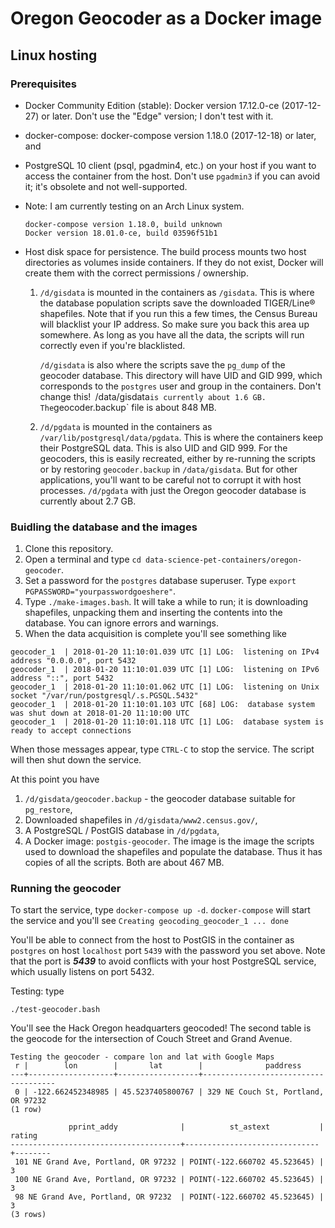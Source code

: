 # Oregon Geocoder as a Docker image

## Linux hosting

### Prerequisites
* Docker Community Edition (stable): Docker version 17.12.0-ce (2017-12-27) or later. Don't use the "Edge" version; I don't test with it.
* docker-compose: docker-compose version 1.18.0 (2017-12-18) or later, and
* PostgreSQL 10 client (psql, pgadmin4, etc.) on your host if you want to access the container from the host. Don't use `pgadmin3` if you can avoid it; it's obsolete and not well-supported.
* Note: I am currently testing on an Arch Linux system.
  ```
  docker-compose version 1.18.0, build unknown
  Docker version 18.01.0-ce, build 03596f51b1
  ```

* Host disk space for persistence. The build process mounts two host directories as volumes inside containers. If they do not exist, Docker will create them with the correct permissions / ownership.
        
    1. `/d/gisdata` is mounted in the containers as `/gisdata`. This is where the database population scripts save the downloaded TIGER/Line® shapefiles. Note that if you run this a few times, the Census Bureau will blacklist your IP address. So make sure you back this area up somewhere. As long as you have all the data, the scripts will run correctly even if you're blacklisted.

        `/d/gisdata` is also where the scripts save the `pg_dump` of the geocoder database. This directory will have UID and GID 999, which corresponds to the `postgres` user and group in the containers. Don't change this!` `/data/gisdata` is currently about 1.6 GB. The `geocoder.backup` file is about 848 MB.

    2. `/d/pgdata` is mounted in the containers as `/var/lib/postgresql/data/pgdata`. This is where the containers keep their PostgreSQL data. This is also UID and GID 999. For the geocoders, this is easily recreated, either by re-running the scripts or by restoring `geocoder.backup` in `/data/gisdata`. But for other applications, you'll want to be careful not to corrupt it with host processes. `/d/pgdata` with just the Oregon geocoder database is currently about 2.7 GB.

### Buidling the database and the images
1. Clone this repository.
2. Open a terminal and type `cd data-science-pet-containers/oregon-geocoder`.
3. Set a password for the `postgres` database superuser. Type `export PGPASSWORD="yourpasswordgoeshere"`. 
4. Type `./make-images.bash`. It will take a while to run; it is downloading shapefiles, unpacking them and inserting the contents into the database. You can ignore errors and warnings.
5. When the data acquisition is complete you'll see something like
```
geocoder_1  | 2018-01-20 11:10:01.039 UTC [1] LOG:  listening on IPv4 address "0.0.0.0", port 5432
geocoder_1  | 2018-01-20 11:10:01.039 UTC [1] LOG:  listening on IPv6 address "::", port 5432
geocoder_1  | 2018-01-20 11:10:01.062 UTC [1] LOG:  listening on Unix socket "/var/run/postgresql/.s.PGSQL.5432"
geocoder_1  | 2018-01-20 11:10:01.103 UTC [68] LOG:  database system was shut down at 2018-01-20 11:10:00 UTC
geocoder_1  | 2018-01-20 11:10:01.118 UTC [1] LOG:  database system is ready to accept connections
```

When those messages appear, type `CTRL-C` to stop the service. The script will then shut down the service.

At this point you have

1. `/d/gisdata/geocoder.backup` - the geocoder database suitable for `pg_restore`,
2. Downloaded shapefiles in `/d/gisdata/www2.census.gov/`,
3. A PostgreSQL / PostGIS database in `/d/pgdata`,
4. A Docker image: `postgis-geocoder`.  The image is the image the scripts used to download the shapefiles and populate the database. Thus it has copies of all the scripts. Both are about 467 MB.

### Running the geocoder
To start the service, type `docker-compose up -d`. `docker-compose` will start the service and you'll see `Creating geocoding_geocoder_1 ... done
`

You'll be able to connect from the host to PostGIS in the container as `postgres` on host `localhost` port `5439` with the password you set above. Note that the port is ***5439*** to avoid conflicts with your host PostgreSQL service, which usually listens on port 5432.

Testing: type

```
./test-geocoder.bash
```

You'll see the Hack Oregon headquarters geocoded! The second table is the geocode for the intersection of Couch Street and Grand Avenue.

```
Testing the geocoder - compare lon and lat with Google Maps
 r |        lon        |       lat        |              paddress               
---+-------------------+------------------+-------------------------------------
 0 | -122.662452348985 | 45.5237405800767 | 329 NE Couch St, Portland, OR 97232
(1 row)

             pprint_addy              |          st_astext           | rating 
--------------------------------------+------------------------------+--------
 101 NE Grand Ave, Portland, OR 97232 | POINT(-122.660702 45.523645) |      3
 100 NE Grand Ave, Portland, OR 97232 | POINT(-122.660702 45.523645) |      3
 98 NE Grand Ave, Portland, OR 97232  | POINT(-122.660702 45.523645) |      3
(3 rows)
```
